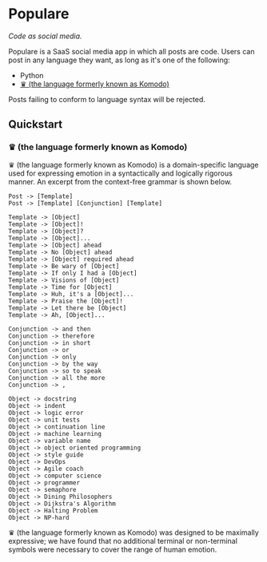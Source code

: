 # Populare

*Code as social media.*

Populare is a SaaS social media app in which all posts are code. Users can post
in any language they want, as long as it's one of the following:

* Python
* [&#9819; (the language formerly known as Komodo)](#komodo)

Posts failing to conform to language syntax will be rejected.

## Quickstart

### &#9819; (the language formerly known as Komodo)<a id='komodo'></a>

&#9819; (the language formerly known as Komodo) is a domain-specific language
used for expressing emotion in a syntactically and logically rigorous manner. An
excerpt from the context-free grammar is shown below.

```
Post -> [Template]
Post -> [Template] [Conjunction] [Template]

Template -> [Object]
Template -> [Object]!
Template -> [Object]?
Template -> [Object]...
Template -> [Object] ahead
Template -> No [Object] ahead
Template -> [Object] required ahead
Template -> Be wary of [Object]
Template -> If only I had a [Object]
Template -> Visions of [Object]
Template -> Time for [Object]
Template -> Huh, it's a [Object]...
Template -> Praise the [Object]!
Template -> Let there be [Object]
Template -> Ah, [Object]...

Conjunction -> and then
Conjunction -> therefore
Conjunction -> in short
Conjunction -> or
Conjunction -> only
Conjunction -> by the way
Conjunction -> so to speak
Conjunction -> all the more
Conjunction -> ,

Object -> docstring
Object -> indent
Object -> logic error
Object -> unit tests
Object -> continuation line
Object -> machine learning
Object -> variable name
Object -> object oriented programming
Object -> style guide
Object -> DevOps
Object -> Agile coach
Object -> computer science
Object -> programmer
Object -> semaphore
Object -> Dining Philosophers
Object -> Dijkstra's Algorithm
Object -> Halting Problem
Object -> NP-hard
```

&#9819; (the language formerly known as Komodo) was designed to be maximally
expressive; we have found that no additional terminal or non-terminal symbols
were necessary to cover the range of human emotion.
